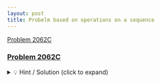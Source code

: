 ```yaml
---
layout: post
title: Probelm based on operations on a sequence
---
```

[Problem 2062C](https://codeforces.com/problemset/problem/2062/C)

### [Problem 2062C](https://codeforces.com/problemset/problem/2062/C)  
<details>
  <summary>💡 Hint / Solution (click to expand)</summary>
  
```scala
Let the reversal be called operation 1, and the difference be called operation 2. Consider swapping two adjacent operations: 
12→21. If the sequence before the operations is [a1,a2,…,an], then after the operations, the sequence changes from 
[an−1−an,an−2−an−1,…,a1−a2] to [an−an−1,an−1−an−2,…,a2−a1]. 
Thus, swapping adjacent 1,2 is equivalent to taking the negation of each element of the array. 

Therefore, any operation sequence is equivalent to first performing 2 several times, and then performing 1 several times, 
and then taking the negation several times. Since 1 does not change the sum of the sequence, the answer is the maximum absolute 
value of the sequence sum after performing a certain number of 2.
```

</details>
